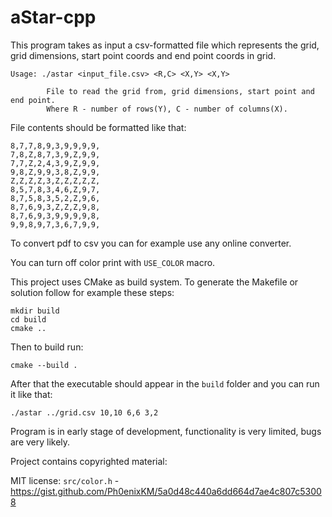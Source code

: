 # aStar-cpp

This program takes as input a csv-formatted file which represents the grid, grid dimensions, start point coords and end point coords in grid. 
```
Usage: ./astar <input_file.csv> <R,C> <X,Y> <X,Y>

        File to read the grid from, grid dimensions, start point and end point.
        Where R - number of rows(Y), C - number of columns(X).
```

File contents should be formatted like that:
```
8,7,7,8,9,3,9,9,9,9,
7,8,Z,8,7,3,9,Z,9,9,
7,7,Z,2,4,3,9,Z,9,9,
9,8,Z,9,9,3,8,Z,9,9,
Z,Z,Z,Z,3,Z,Z,Z,Z,Z,
8,5,7,8,3,4,6,Z,9,7,
8,7,5,8,3,5,2,Z,9,6,
8,7,6,9,3,Z,Z,Z,9,8,
8,7,6,9,3,9,9,9,9,8,
9,9,8,9,7,3,6,7,9,9,
```
To convert pdf to csv you can for example use any online converter.

You can turn off color print with `USE_COLOR` macro.

This project uses CMake as build system. To generate the Makefile or solution follow for example these steps:
```
mkdir build
cd build
cmake ..
```
Then to build run:
```
cmake --build .
```
After that the executable should appear in the `build` folder and you can run it like that:
```
./astar ../grid.csv 10,10 6,6 3,2
```

Program is in early stage of development, functionality is very limited, bugs are very likely.

Project contains copyrighted material:

MIT license: `src/color.h` - https://gist.github.com/Ph0enixKM/5a0d48c440a6dd664d7ae4c807c53008
